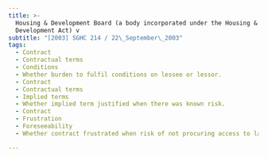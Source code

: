 ```yaml
---
title: >-
  Housing & Development Board (a body incorporated under the Housing &
  Development Act) v
subtitle: "[2003] SGHC 214 / 22\_September\_2003"
tags:
  - Contract
  - Contractual terms
  - Conditions
  - Whether burden to fulfil conditions on lessee or lessor.
  - Contract
  - Contractual terms
  - Implied terms
  - Whether implied term justified when there was known risk.
  - Contract
  - Frustration
  - Foreseeability
  - Whether contract frustrated when risk of not procuring access to land known.

---
```


